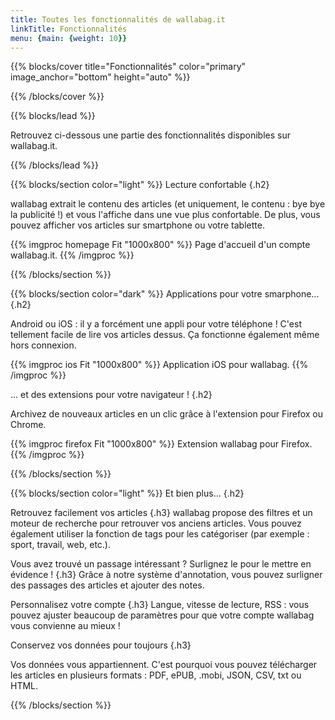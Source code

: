 ```yaml
---
title: Toutes les fonctionnalités de wallabag.it
linkTitle: Fonctionnalités
menu: {main: {weight: 10}}
---
```


{{% blocks/cover title="Fonctionnalités" color="primary" image_anchor="bottom" height="auto" %}}

{{% /blocks/cover %}}

{{% blocks/lead %}}

Retrouvez ci-dessous une partie des fonctionnalités disponibles sur wallabag.it.

{{% /blocks/lead %}}

{{% blocks/section color="light" %}}
Lecture confortable
{.h2}

wallabag extrait le contenu des articles (et uniquement, le contenu : bye bye la publicité !) et vous l'affiche dans une vue plus confortable. De plus, vous pouvez afficher vos articles sur smartphone ou votre tablette.

{{% imgproc homepage Fit "1000x800" %}}
Page d'accueil d'un compte wallabag.it.
{{% /imgproc %}}

{{% /blocks/section %}}

{{% blocks/section color="dark" %}}
Applications pour votre smarphone...
{.h2}

Android ou iOS : il y a forcément une appli pour votre téléphone ! C'est tellement facile de lire vos articles dessus. Ça fonctionne également même hors connexion.

{{% imgproc ios Fit "1000x800" %}}
Application iOS pour wallabag.
{{% /imgproc %}}

... et des extensions pour votre navigateur !
{.h2}

Archivez de nouveaux articles en un clic grâce à l'extension pour Firefox ou Chrome.

{{% imgproc firefox Fit "1000x800" %}}
Extension wallabag pour Firefox.
{{% /imgproc %}}

{{% /blocks/section %}}

{{% blocks/section color="light" %}}
Et bien plus...
{.h2}

Retrouvez facilement vos articles
{.h3}
wallabag propose des filtres et un moteur de recherche pour retrouver vos anciens articles. Vous pouvez également utiliser la fonction de tags pour les catégoriser (par exemple : sport, travail, web, etc.).

Vous avez trouvé un passage intéressant ? Surlignez le pour le mettre en évidence !
{.h3}
Grâce à notre système d'annotation, vous pouvez surligner des passages des articles et ajouter des notes.

Personnalisez votre compte
{.h3}
Langue, vitesse de lecture, RSS : vous pouvez ajuster beaucoup de paramètres pour que votre compte wallabag vous convienne au mieux !

Conservez vos données pour toujours
{.h3}

Vos données vous appartiennent. C'est pourquoi vous pouvez télécharger les articles en plusieurs formats : PDF, ePUB, .mobi, JSON, CSV, txt ou HTML.

{{% /blocks/section %}}
